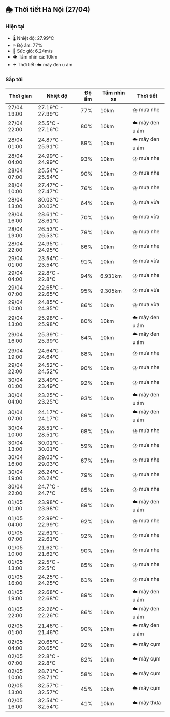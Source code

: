 ## 🌦️ Thời tiết Hà Nội (27/04)

### Hiện tại

- 🌡️ Nhiệt độ: 27.99℃
- 💦 Độ ẩm: 77%
- 💨 Sức gió: 6.24m/s
- 👁️ Tầm nhìn xa: 10km
- ☂️ Thời tiết: ☁️ mây đen u ám

### Sắp tới

| Thời gian | Nhiệt độ | Độ ẩm | Tầm nhìn xa | Thời tiết |
| --- | --- | --- | --- | --- |
| 27/04 19:00 | 27.19℃ - 27.99℃ | 77% | 10km | ⛈️ mưa nhẹ |
| 27/04 22:00 | 25.5℃ - 27.16℃ | 80% | 10km | ☁️ mây đen u ám |
| 28/04 01:00 | 24.87℃ - 25.91℃ | 89% | 10km | ☁️ mây đen u ám |
| 28/04 04:00 | 24.99℃ - 24.99℃ | 93% | 10km | ⛈️ mưa nhẹ |
| 28/04 07:00 | 25.54℃ - 25.54℃ | 90% | 10km | ⛈️ mưa nhẹ |
| 28/04 10:00 | 27.47℃ - 27.47℃ | 76% | 10km | ⛈️ mưa nhẹ |
| 28/04 13:00 | 30.03℃ - 30.03℃ | 64% | 10km | ⛈️ mưa vừa |
| 28/04 16:00 | 28.61℃ - 28.61℃ | 70% | 10km | ⛈️ mưa vừa |
| 28/04 19:00 | 26.53℃ - 26.53℃ | 79% | 10km | ⛈️ mưa nhẹ |
| 28/04 22:00 | 24.95℃ - 24.95℃ | 86% | 10km | ⛈️ mưa nhẹ |
| 29/04 01:00 | 23.54℃ - 23.54℃ | 91% | 10km | ⛈️ mưa vừa |
| 29/04 04:00 | 22.8℃ - 22.8℃ | 94% | 6.931km | ⛈️ mưa nhẹ |
| 29/04 07:00 | 22.65℃ - 22.65℃ | 95% | 9.305km | ⛈️ mưa vừa |
| 29/04 10:00 | 24.85℃ - 24.85℃ | 86% | 10km | ⛈️ mưa vừa |
| 29/04 13:00 | 25.98℃ - 25.98℃ | 80% | 10km | ☁️ mây đen u ám |
| 29/04 16:00 | 25.39℃ - 25.39℃ | 84% | 10km | ☁️ mây đen u ám |
| 29/04 19:00 | 24.64℃ - 24.64℃ | 88% | 10km | ⛈️ mưa nhẹ |
| 29/04 22:00 | 24.52℃ - 24.52℃ | 90% | 10km | ⛈️ mưa nhẹ |
| 30/04 01:00 | 23.49℃ - 23.49℃ | 92% | 10km | ⛈️ mưa nhẹ |
| 30/04 04:00 | 23.25℃ - 23.25℃ | 93% | 10km | ☁️ mây đen u ám |
| 30/04 07:00 | 24.17℃ - 24.17℃ | 89% | 10km | ☁️ mây đen u ám |
| 30/04 10:00 | 28.51℃ - 28.51℃ | 68% | 10km | ⛈️ mưa nhẹ |
| 30/04 13:00 | 30.01℃ - 30.01℃ | 59% | 10km | ⛈️ mưa nhẹ |
| 30/04 16:00 | 29.03℃ - 29.03℃ | 67% | 10km | ⛈️ mưa nhẹ |
| 30/04 19:00 | 26.24℃ - 26.24℃ | 79% | 10km | ⛈️ mưa nhẹ |
| 30/04 22:00 | 24.7℃ - 24.7℃ | 85% | 10km | ⛈️ mưa nhẹ |
| 01/05 01:00 | 23.98℃ - 23.98℃ | 89% | 10km | ☁️ mây đen u ám |
| 01/05 04:00 | 22.99℃ - 22.99℃ | 92% | 10km | ⛈️ mưa nhẹ |
| 01/05 07:00 | 22.61℃ - 22.61℃ | 92% | 10km | ⛈️ mưa nhẹ |
| 01/05 10:00 | 21.62℃ - 21.62℃ | 90% | 10km | ⛈️ mưa nhẹ |
| 01/05 13:00 | 22.5℃ - 22.5℃ | 85% | 10km | ⛈️ mưa nhẹ |
| 01/05 16:00 | 24.25℃ - 24.25℃ | 81% | 10km | ⛈️ mưa nhẹ |
| 01/05 19:00 | 22.68℃ - 22.68℃ | 89% | 10km | ☁️ mây đen u ám |
| 01/05 22:00 | 22.26℃ - 22.26℃ | 86% | 10km | ☁️ mây đen u ám |
| 02/05 01:00 | 21.46℃ - 21.46℃ | 90% | 10km | ☁️ mây đen u ám |
| 02/05 04:00 | 20.65℃ - 20.65℃ | 92% | 10km | ☁️ mây cụm |
| 02/05 07:00 | 22.8℃ - 22.8℃ | 82% | 10km | ☁️ mây cụm |
| 02/05 10:00 | 28.71℃ - 28.71℃ | 58% | 10km | ☁️ mây cụm |
| 02/05 13:00 | 32.57℃ - 32.57℃ | 45% | 10km | ☁️ mây cụm |
| 02/05 16:00 | 32.54℃ - 32.54℃ | 41% | 10km | ☁️ mây thưa |

